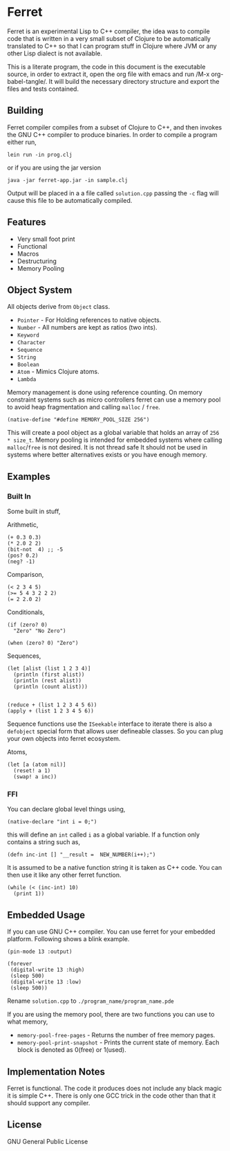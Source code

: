 # Ferret

Ferret is an experimental Lisp to C++ compiler, the idea was to
compile code that is written in a very small subset of Clojure to be
automatically translated to C++ so that I can program stuff in Clojure
where JVM or any other Lisp dialect is not available. 

This is a literate program, the code in this document is the
executable source, in order to extract it, open the org file with
emacs and run /M-x org-babel-tangle/. It will build the necessary
directory structure and export the files and tests contained.

## Building

Ferret compiler compiles from a subset of Clojure to C++, and then
invokes the GNU C++ compiler to produce binaries. In order to compile
a program either run,

    lein run -in prog.clj

or if you are using the jar version

    java -jar ferret-app.jar -in sample.clj

Output will be placed in a a file called `solution.cpp` passing the
`-c` flag will cause this file to be automatically compiled.

## Features

 - Very small foot print
 - Functional
 - Macros
 - Destructuring
 - Memory Pooling

## Object System

All objects derive from `Object` class.

 - `Pointer` - For Holding references to native objects.
 - `Number` - All numbers are kept as ratios (two ints).
 - `Keyword` 
 - `Character`
 - `Sequence`
 - `String`
 - `Boolean`
 - `Atom` - Mimics Clojure atoms.
 - `Lambda`

Memory management is done using reference counting. On memory
constraint systems such as micro controllers ferret can use a memory
pool to avoid heap fragmentation and calling `malloc` / `free`.

    (native-define "#define MEMORY_POOL_SIZE 256")

This will create a pool object as a global variable that holds an
array of `256 * size_t`. Memory pooling is intended for embedded systems
where calling `malloc`/`free` is not desired. It is not thread safe It
should not be used in systems where better alternatives exists or you
have enough memory.

## Examples

### Built In

Some built in stuff,

Arithmetic,

    (+ 0.3 0.3)
    (* 2.0 2 2)
    (bit-not  4) ;; -5
    (pos? 0.2)
    (neg? -1)

Comparison,

    (< 2 3 4 5)
    (>= 5 4 3 2 2 2)
    (= 2 2.0 2)

Conditionals,

    (if (zero? 0)
      "Zero" "No Zero")

    (when (zero? 0) "Zero")

Sequences,

    (let [alist (list 1 2 3 4)]
      (println (first alist))
      (println (rest alist))
      (println (count alist)))


    (reduce + (list 1 2 3 4 5 6))
    (apply + (list 1 2 3 4 5 6))
    
Sequence functions use the `ISeekable` interface to iterate there is
also a `defobject` special form that allows user defineable
classes. So you can plug your own objects into ferret ecosystem.


Atoms,

    (let [a (atom nil)]
      (reset! a 1)
      (swap! a inc))

### FFI

You can declare global level things using,

    (native-declare "int i = 0;")

this will define an `int` called `i` as a global variable. If a
function only contains a string such as,

    (defn inc-int [] "__result =  NEW_NUMBER(i++);")

It is assumed to be a native function string it is taken as C++
code. You can then use it like any other ferret function.

    (while (< (inc-int) 10)
      (print 1))

## Embedded Usage

If you can use GNU C++ compiler. You can use ferret for your embedded
platform. Following shows a blink example.

    (pin-mode 13 :output)
  
    (forever
     (digital-write 13 :high)
     (sleep 500)
     (digital-write 13 :low)
     (sleep 500))

Rename `solution.cpp` to `./program_name/program_name.pde`

If you are using the memory pool, there are two functions you can use
to what memory,

 - `memory-pool-free-pages` - Returns the number of free memory pages.
 - `memory-pool-print-snapshot` - Prints the current state of
    memory. Each block is  denoted as 0(free) or 1(used).

## Implementation Notes

Ferret is functional. The code it produces does not include any black
magic it is simple C++. There is only one GCC trick in the code other
than that it should support any compiler.

## License

GNU General Public License
